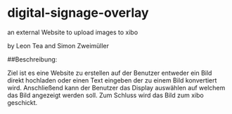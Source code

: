 # digital-signage-overlay
an external Website to upload images to xibo

by Leon Tea and Simon Zweimüller

##Beschreibung:

Ziel ist es eine Website zu erstellen auf der Benutzer entweder ein Bild direkt hochladen oder einen Text eingeben der zu einem Bild konvertiert wird.
Anschließend kann der Benutzer das Display auswählen auf welchem das Bild angezeigt werden soll.
Zum Schluss wird das Bild zum xibo geschickt.
